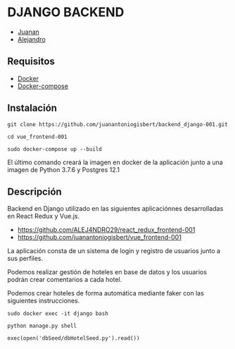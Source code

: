 # DJANGO BACKEND 

- [Juanan](https://github.com/juanantoniogisbert)
- [Alejandro](https://github.com/ALEJ4NDRO29/)


## Requisitos
- [Docker](https://docs.docker.com/install/)
- [Docker-compose](https://docs.docker.com/compose/install/)

## Instalación
    git clone https://github.com/juanantoniogisbert/backend_django-001.git

    cd vue_frontend-001

    sudo docker-compose up --build

El último comando creará la imagen en docker de la aplicación junto a una imagen de Python 3.7.6 y Postgres 12.1

## Descripción 

Backend en Django utilizado en las siguientes aplicaciónnes desarrolladas en React Redux y Vue.js.

 - https://github.com/ALEJ4NDRO29/react_redux_frontend-001
 - https://github.com/juanantoniogisbert/vue_frontend-001


La aplicación consta de un sistema de login y registro de usuarios junto a sus perfiles. 

Podemos realizar gestión de hoteles en base de datos y los usuarios podrán crear comentarios a cada hotel.

Podemos crear hoteles de forma automática mediante faker con las siguientes instrucciones.

    sudo docker exec -it django bash

    python manage.py shell

    exec(open('dbSeed/dbHotelSeed.py').read())
